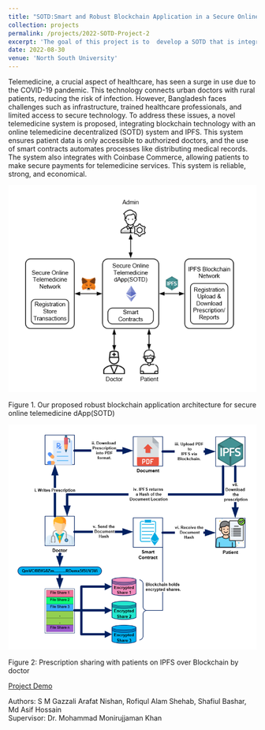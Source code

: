```yaml
---
title: "SOTD:Smart and Robust Blockchain Application in a Secure Online Telemedicine System"
collection: projects
permalink: /projects/2022-SOTD-Project-2
excerpt: 'The goal of this project is to  develop a SOTD that is integrated with blockchain technology to make the system more secure and robust. In the proposed approach, blockchain technology, in conjunction with IPFS,  Offers a transparent and safe method to store information and share patient medical records, ensuring that patient data is only accessible to authorized doctors.'
date: 2022-08-30
venue: 'North South University'
---
```

Telemedicine, a crucial aspect of healthcare, has seen a surge in use due to the COVID-19 pandemic. This technology connects urban doctors with rural patients, reducing the risk of infection. However, Bangladesh faces challenges such as infrastructure, trained healthcare professionals, and limited access to secure technology. To address these issues, a novel telemedicine system is proposed, integrating blockchain technology with an online telemedicine decentralized (SOTD) system and IPFS. This system ensures patient data is only accessible to authorized doctors, and the use of smart contracts automates processes like distributing medical records. The system also integrates with Coinbase Commerce, allowing patients to make secure payments for telemedicine services. This system is reliable, strong, and economical.

![Project Image](/files/projects/project2-SOTD-System.png)

Figure 1. Our proposed robust blockchain application architecture for secure online telemedicine dApp(SOTD)

![Project Image](/files/projects/project2-SOTD-Blockchain.png)

Figure 2: Prescription sharing with patients on IPFS over Blockchain by doctor

[Project Demo ](https://github.com/hashcatnissan/Application_Of_Blockchain_For_A_Secure_Online_Telemedicine)
<br>

Authors: S M Gazzali Arafat Nishan, Rofiqul Alam Shehab, Shafiul Bashar, Md Asif Hossain
<br>
Supervisor: Dr. Mohammad Monirujjaman Khan
